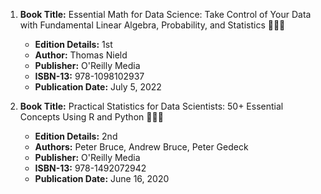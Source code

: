 1. **Book Title:** Essential Math for Data Science: Take Control of Your Data with Fundamental Linear Algebra, Probability, and Statistics 📒🔐✅
   - **Edition Details:** 1st
   - **Author:** Thomas Nield
   - **Publisher:** O'Reilly Media
   - **ISBN-13:** 978-1098102937
   - **Publication Date:** July 5, 2022
 
2. **Book Title:** Practical Statistics for Data Scientists: 50+ Essential Concepts Using R and Python 📒🔐✅
   - **Edition Details:** 2nd
   - **Authors:** Peter Bruce, Andrew Bruce, Peter Gedeck
   - **Publisher:** O'Reilly Media
   - **ISBN-13:** 978-1492072942
   - **Publication Date:** June 16, 2020
